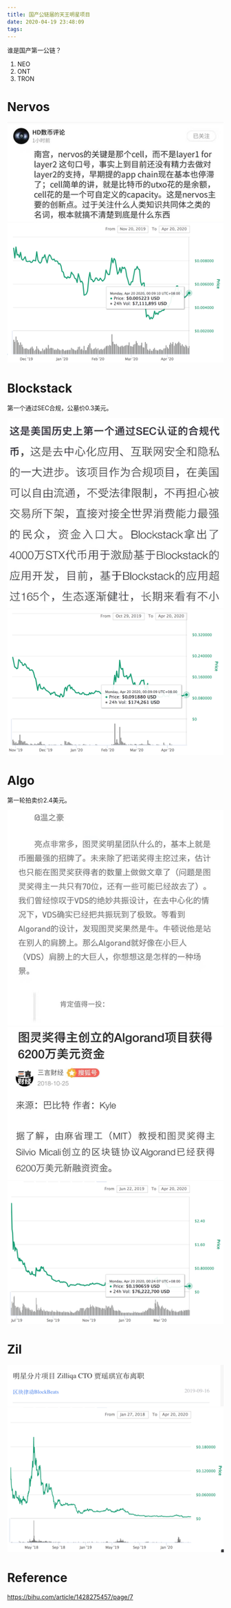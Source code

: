 ```yaml
---
title: 国产公链届的天王明星项目
date: 2020-04-19 23:48:09
tags:
---
```


谁是国产第一公链？

1. NEO
1. ONT
1. TRON

# Nervos

![](/images/nervos-2.png)
![](/images/nervos-1.png)


# Blockstack

第一个通过SEC合规，公墓价0.3美元。

![](/images/blockstack-2.png)
![](/images/blockstack-1.png)

# Algo

第一轮拍卖价2.4美元。

![](/images/algorand-2.png)
![](/images/algorand-3.png)
![](/images/algorand-1.png)

# Zil

![](/images/zil-2.png)
![](/images/zil-1.png)

# Reference

https://bihu.com/article/1428275457/page/7
